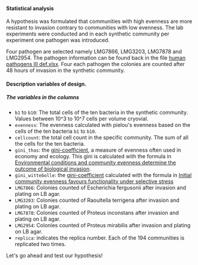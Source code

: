 #### Statistical analysis

A hypothesis was formulated that communities with high evenness are more resistant to invasion contrary to communities with low evenness. The lab experiments were conducted and in each synthetic community per experiment one pathogen was introduced. 

Four pathogen are selected namely LMG7866, LMG3203, LMG7878 and LMG2954. The pathogen information can be found back in the file [human pathogens III def.xlsx](../pathogenlist). Four each pathogen the colonies are counted after 48 hours of invasion in the synthetic community. 

#### Description variables of design.

##### The variables in the columns
* ```b1``` to ```b10```: The total cells of the ten bacteria in the synthetic community. Values between 10^3 to 10^7 cells per volume cryovial. 
* ```evenness```: The evenness calculated with pielou's evenness based on the cells of the ten bacteria ```b1``` to ```b10```. 
* ```cellcount```: the total cell count in the specific community. The sum of all the cells for the ten bacteria. 
* ```gini_thas```:  the [gini-coefficient](https://en.wikipedia.org/wiki/Gini_coefficient), a measure of evenness often used in economy and ecology. This gini is calculated with the formula in [Environmental conditions and community evenness determine the outcome of biological invasion](http://www.nature.com/ncomms/journal/v4/n1/full/ncomms2392.html).
* ```gini_wittebolle```: the [gini-coefficient](https://en.wikipedia.org/wiki/Gini_coefficient) calculated with the formula in [Initial community evenness favours functionality under selective stress](users.ugent.be/~wverstra/research/Labmet%20publicatie%20922%20Wittebolle%20...%20Nature%20458,%20623-626.pdf)
* ```LMG7866```: Colonies counted of Escherichia fergusonii after invasion and plating on LB agar. 
* ```LMG3203```: Colonies counted of Raoultella terrigena after invasion and plating on LB agar. 
* ```LMG7878```: Colonies counted of Proteus inconstans after invasion and plating on LB agar. 
* ```LMG2954```: Colonies counted of Proteus mirabilis after invasion and plating on LB agar. 
* ```replica```: indicates the replica number. Each of the 194 communities is replicated two times. 


Let's go ahead and test our hypothesis!